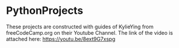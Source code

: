 # PythonProjects
These projects are constructed with guides of KylieYing from freeCodeCamp.org on their Youtube Channel.
The link of the video is attached here: 
https://youtu.be/8ext9G7xspg
